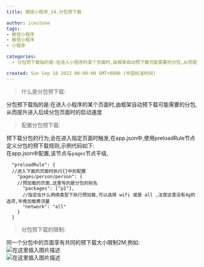```yaml
---
title: 微信小程序_24,分包预下载

author: icestone
tags:
- 微信小程序
- 微信小程序
- 小程序

categories:  
  - 分包预下载指的是:在进入小程序的某个页面时,由框架自动预下载可能需要的分包,从而提升进入后续分包页面时的启动速度。在app.json中配置,该节点与。  

created: Sun Sep 18 2022 00:00:00 GMT+0800 (中国标准时间)
---
```

> 什么是分包预下载:

分包预下载指的是:在进入小程序的某个页面时,由框架自动预下载可能需要的分包,从而提升进入后续分包页面时的启动速度

> 配置分包预下载:

预下载分包的行为,会在进入指定页面时触发,在app.json中,使用preloadRule节点定义分包的预下载规则,示例代码如下:  
在app.json中配置,该节点与`pages`节点平级,

      "preloadRule": {
      //进入下面的页面时执行{}中的配置
        "pages/person/person": {
        //预加载的页面,这里写的是分包的别名
          "packages": ["p1"],
          //指定在什么网络类型下执行预加载,可以选择 wifi 或是 all ,注意这里没有4g的选项,毕竟加载费流量
          "network": "all"
        }
      }
    

> 分包预下载的限制:

同一个分包中的页面享有共同的预下载大小限制2M,例如:  
![在这里插入图片描述](https://img-blog.csdnimg.cn/3613e6cdda0f4d9a9fe0d963259f712c.png)  
![在这里插入图片描述](https://img-blog.csdnimg.cn/19b1da6b2a04431a9be9cd67ad187ad6.png)